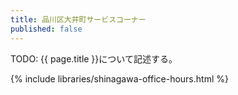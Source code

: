 ```yaml
---
title: 品川区大井町サービスコーナー
published: false
---
```


TODO: {{ page.title }}について記述する。

{% include libraries/shinagawa-office-hours.html %}
